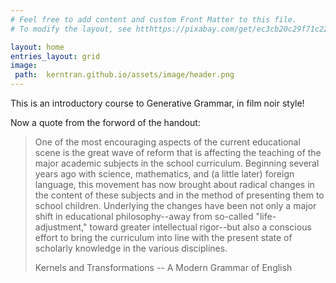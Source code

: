 ```yaml
---
# Feel free to add content and custom Front Matter to this file.
# To modify the layout, see htthttps://pixabay.com/get/ec3cb20c29f71c22d9584518a33219c8b66ae3d01ab1144694f9c07b/children-593313_1920.jpgps://jekyllrb.com/docs/themes/#overriding-theme-defaults

layout: home
entries_layout: grid
image:
 path:  kerntran.github.io/assets/image/header.png
---
```


This is an introductory course to Generative Grammar, in film noir style!

Now a quote from the forword of the handout:

> One of the most encouraging aspects of the current educational scene is the great wave of reform that is affecting the teaching of the major academic subjects in the school curriculum. Beginning several years ago with science, mathematics, and (a little later) foreign language, this movement has now brought about radical changes in the content of these subjects and in the method of presenting them to school children. Underlying the changes have been not only a major shift in educational philosophy--away from so-called "life-adjustment," toward greater intellectual rigor--but also a conscious effort to bring the curriculum into line with the present state of scholarly knowledge in the various disciplines.
>
> Kernels and Transformations -- A Modern Grammar of English
